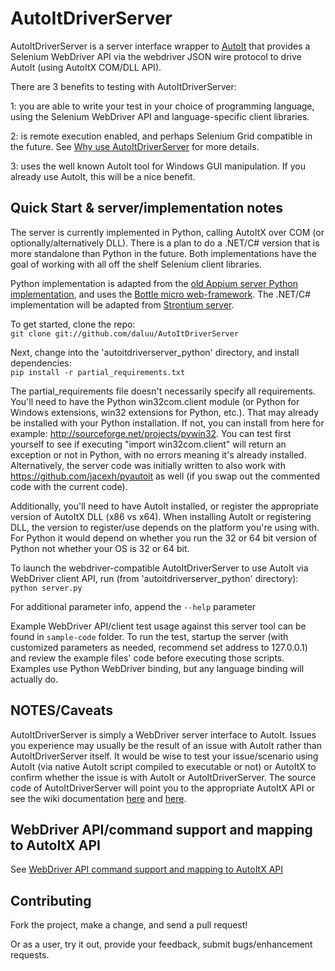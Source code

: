 AutoItDriverServer
=========

AutoItDriverServer is a server interface wrapper to [AutoIt](https://www.autoitscript.com) that provides a Selenium WebDriver API via the webdriver JSON  wire protocol to drive AutoIt (using AutoItX COM/DLL API). 

There are 3 benefits to testing with AutoItDriverServer:

1: you are able to write your test in your choice of programming language, using the Selenium WebDriver API and language-specific client libraries. 

2: is remote execution enabled, and perhaps Selenium Grid compatible in the future. See [Why use AutoItDriverServer](https://github.com/daluu/AutoItDriverServer/wiki/Why-use-AutoItDriverServer) for more details.

3: uses the well known AutoIt tool for Windows GUI manipulation. If you already use AutoIt, this will be a nice benefit.

Quick Start & server/implementation notes
------------------------------------------

The server is currently implemented in Python, calling AutoItX over COM (or optionally/alternatively DLL). There is a plan to do a .NET/C# version that is more standalone than Python in the future. Both implementations have the goal of working with all off the shelf Selenium client libraries.

Python implementation is adapted from the [old Appium server Python implementation](https://github.com/hugs/appium-old), and uses the [Bottle micro web-framework](http://www.bottlepy.org). The .NET/C# implementation will be adapted from [Strontium server](https://github.com/jimevans/strontium).

To get started, clone the repo:<br />
`git clone git://github.com/daluu/AutoItDriverServer`

Next, change into the 'autoitdriverserver_python' directory, and install dependencies:<br />
`pip install -r partial_requirements.txt`

The partial_requirements file doesn't necessarily specify all requirements. You'll need to have the Python win32com.client module (or Python for Windows extensions, win32 extensions for Python, etc.). That may already be installed with your Python installation. If not, you can install from here for example: http://sourceforge.net/projects/pywin32. You can test first yourself to see if executing "import win32com.client" will return an exception or not in Python, with no errors meaning it's already installed. Alternatively, the server code was initially written to also work with https://github.com/jacexh/pyautoit as well (if you swap out the commented code with the current code).

Additionally, you'll need to have AutoIt installed, or register the appropriate version of AutoItX DLL (x86 vs x64). When installing AutoIt or registering DLL, the version to register/use depends on the platform you're using with. For Python it would depend on whether you run the 32 or 64 bit version of Python not whether your OS is 32 or 64 bit.

To launch the webdriver-compatible AutoItDriverServer to use AutoIt via WebDriver client API, run (from 'autoitdriverserver_python' directory):<br />
`python server.py` <br />

For additional parameter info, append the `--help` parameter

Example WebDriver API/client test usage against this server tool can be found in `sample-code` folder. To run the test, startup the server (with customized parameters as needed, recommend set address to 127.0.0.1) and review the example files' code before executing those scripts. Examples use Python WebDriver binding, but any language binding will actually do.

NOTES/Caveats
-------------

AutoItDriverServer is simply a WebDriver server interface to AutoIt. Issues you experience may usually be the result of an issue with AutoIt rather than AutoItDriverServer itself. It would be wise to test your issue/scenario using AutoIt (via native AutoIt script compiled to executable or not) or AutoItX to confirm whether the issue is with AutoIt or AutoItDriverServer. The source code of AutoItDriverServer will point you to the appropriate AutoItX API or see the wiki documentation [here](https://github.com/daluu/AutoItDriverServer/wiki/WebDriver-API-command-support-and-mapping-to-AutoItX-API) and [here](https://github.com/daluu/AutoItDriverServer/wiki/Debugging-tests-and-issues-regarding-AutoIt-and-AutoItDriverServer).

WebDriver API/command support and mapping to AutoItX API
-------------------------------------------------------

See [WebDriver API command support and mapping to AutoItX API](https://github.com/daluu/AutoItDriverServer/wiki/WebDriver-API-command-support-and-mapping-to-AutoItX-API)

Contributing
------------

Fork the project, make a change, and send a pull request!

Or as a user, try it out, provide your feedback, submit bugs/enhancement requests.
